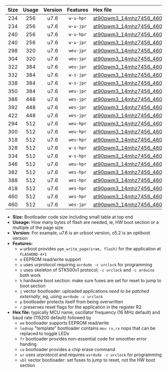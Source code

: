 |Size|Usage|Version|Features|Hex file|
|:-:|:-:|:-:|:-:|:--|
|234|256|u7.6|`w-u-hpr`|[at90pwm3_14mhz7456_460800bps_ur.hex](https://raw.githubusercontent.com/stefanrueger/urboot/main/at90pwm3_14mhz7456_460800bps_ur.hex)|
|234|256|u7.6|`w-u-jpr`|[at90pwm3_14mhz7456_460800bps_ur_vbl.hex](https://raw.githubusercontent.com/stefanrueger/urboot/main/at90pwm3_14mhz7456_460800bps_ur_vbl.hex)|
|240|256|u7.6|`w-u-hpr`|[at90pwm3_14mhz7456_460800bps_lednop_ur.hex](https://raw.githubusercontent.com/stefanrueger/urboot/main/at90pwm3_14mhz7456_460800bps_lednop_ur.hex)|
|240|256|u7.6|`w-u-jpr`|[at90pwm3_14mhz7456_460800bps_lednop_ur_vbl.hex](https://raw.githubusercontent.com/stefanrueger/urboot/main/at90pwm3_14mhz7456_460800bps_lednop_ur_vbl.hex)|
|298|320|u7.6|`weu-jpr`|[at90pwm3_14mhz7456_460800bps_ee_ur_vbl.hex](https://raw.githubusercontent.com/stefanrueger/urboot/main/at90pwm3_14mhz7456_460800bps_ee_ur_vbl.hex)|
|304|320|u7.6|`weu-jpr`|[at90pwm3_14mhz7456_460800bps_ee_lednop_ur_vbl.hex](https://raw.githubusercontent.com/stefanrueger/urboot/main/at90pwm3_14mhz7456_460800bps_ee_lednop_ur_vbl.hex)|
|322|384|u7.6|`weu-jpr`|[at90pwm3_14mhz7456_460800bps_ee_lednop_fr_ur_vbl.hex](https://raw.githubusercontent.com/stefanrueger/urboot/main/at90pwm3_14mhz7456_460800bps_ee_lednop_fr_ur_vbl.hex)|
|332|384|u7.6|`w-s-jpr`|[at90pwm3_14mhz7456_460800bps_vbl.hex](https://raw.githubusercontent.com/stefanrueger/urboot/main/at90pwm3_14mhz7456_460800bps_vbl.hex)|
|338|384|u7.6|`w-s-jpr`|[at90pwm3_14mhz7456_460800bps_lednop_vbl.hex](https://raw.githubusercontent.com/stefanrueger/urboot/main/at90pwm3_14mhz7456_460800bps_lednop_vbl.hex)|
|350|384|u7.6|`weu-jpr`|[at90pwm3_14mhz7456_460800bps_ee_lednop_fr_ce_ur_vbl.hex](https://raw.githubusercontent.com/stefanrueger/urboot/main/at90pwm3_14mhz7456_460800bps_ee_lednop_fr_ce_ur_vbl.hex)|
|386|448|u7.6|`wes-jpr`|[at90pwm3_14mhz7456_460800bps_ee_vbl.hex](https://raw.githubusercontent.com/stefanrueger/urboot/main/at90pwm3_14mhz7456_460800bps_ee_vbl.hex)|
|392|448|u7.6|`wes-jpr`|[at90pwm3_14mhz7456_460800bps_ee_lednop_vbl.hex](https://raw.githubusercontent.com/stefanrueger/urboot/main/at90pwm3_14mhz7456_460800bps_ee_lednop_vbl.hex)|
|422|448|u7.6|`wes-jpr`|[at90pwm3_14mhz7456_460800bps_ee_lednop_fr_vbl.hex](https://raw.githubusercontent.com/stefanrueger/urboot/main/at90pwm3_14mhz7456_460800bps_ee_lednop_fr_vbl.hex)|
|294|512|u7.6|`weu-hpr`|[at90pwm3_14mhz7456_460800bps_ee_ur.hex](https://raw.githubusercontent.com/stefanrueger/urboot/main/at90pwm3_14mhz7456_460800bps_ee_ur.hex)|
|300|512|u7.6|`weu-hpr`|[at90pwm3_14mhz7456_460800bps_ee_lednop_ur.hex](https://raw.githubusercontent.com/stefanrueger/urboot/main/at90pwm3_14mhz7456_460800bps_ee_lednop_ur.hex)|
|318|512|u7.6|`weu-hpr`|[at90pwm3_14mhz7456_460800bps_ee_lednop_fr_ur.hex](https://raw.githubusercontent.com/stefanrueger/urboot/main/at90pwm3_14mhz7456_460800bps_ee_lednop_fr_ur.hex)|
|328|512|u7.6|`w-s-hpr`|[at90pwm3_14mhz7456_460800bps.hex](https://raw.githubusercontent.com/stefanrueger/urboot/main/at90pwm3_14mhz7456_460800bps.hex)|
|334|512|u7.6|`w-s-hpr`|[at90pwm3_14mhz7456_460800bps_lednop.hex](https://raw.githubusercontent.com/stefanrueger/urboot/main/at90pwm3_14mhz7456_460800bps_lednop.hex)|
|346|512|u7.6|`weu-hpr`|[at90pwm3_14mhz7456_460800bps_ee_lednop_fr_ce_ur.hex](https://raw.githubusercontent.com/stefanrueger/urboot/main/at90pwm3_14mhz7456_460800bps_ee_lednop_fr_ce_ur.hex)|
|382|512|u7.6|`wes-hpr`|[at90pwm3_14mhz7456_460800bps_ee.hex](https://raw.githubusercontent.com/stefanrueger/urboot/main/at90pwm3_14mhz7456_460800bps_ee.hex)|
|388|512|u7.6|`wes-hpr`|[at90pwm3_14mhz7456_460800bps_ee_lednop.hex](https://raw.githubusercontent.com/stefanrueger/urboot/main/at90pwm3_14mhz7456_460800bps_ee_lednop.hex)|
|418|512|u7.6|`wes-hpr`|[at90pwm3_14mhz7456_460800bps_ee_lednop_fr.hex](https://raw.githubusercontent.com/stefanrueger/urboot/main/at90pwm3_14mhz7456_460800bps_ee_lednop_fr.hex)|
|460|512|u7.6|`wes-hpr`|[at90pwm3_14mhz7456_460800bps_ee_lednop_fr_ce.hex](https://raw.githubusercontent.com/stefanrueger/urboot/main/at90pwm3_14mhz7456_460800bps_ee_lednop_fr_ce.hex)|
|460|512|u7.6|`wes-jpr`|[at90pwm3_14mhz7456_460800bps_ee_lednop_fr_ce_vbl.hex](https://raw.githubusercontent.com/stefanrueger/urboot/main/at90pwm3_14mhz7456_460800bps_ee_lednop_fr_ce_vbl.hex)|

- **Size:** Bootloader code size including small table at top end
- **Useage:** How many bytes of flash are needed, ie, HW boot section or a multiple of the page size
- **Version:** For example, u7.6 is an urboot version, o5.2 is an optiboot version
- **Features:**
  + `w` urboot provides `pgm_write_page(sram, flash)` for the application at `FLASHEND-4+1`
  + `e` EEPROM read/write support
  + `u` uses urprotocol requiring `avrdude -c urclock` for programming
  + `s` uses skeleton of STK500v1 protocol; `-c urclock` and `-c arduino` both work
  + `h` hardware boot section: make sure fuses are set for reset to jump to boot section
  + `j` vector bootloader: uploaded applications *need to be patched externally*, eg, using `avrdude -c urclock`
  + `p` bootloader protects itself from being overwritten
  + `r` preserves reset flags for the application in the register R2
- **Hex file:** typically MCU name, oscillator frequency (16 MHz default) and baud rate (115200 default) followed by
  + `ee` bootloader supports EEPROM read/write
  + `lednop` "template" bootloader contains `mov rx,rx` nops that can be replaced to toggle LEDs
  + `fr` bootloader provides non-essential code for smoother error handing
  + `ce` bootloader provides a chip erase command
  + `ur` uses urprotocol and requires `avrdude -c urclock` for programming
  + `vbl` vector bootloader: set fuses to jump to reset, not the HW boot section
